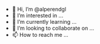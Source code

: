 - 👋 Hi, I’m @alperendgl
- 👀 I’m interested in ...
- 🌱 I’m currently learning ...
- 💞️ I’m looking to collaborate on ...
- 📫 How to reach me ...

<!---
alperendgl/alperendgl is a ✨ special ✨ repository because its `README.md` (this file) appears on your GitHub profile.
You can click the Preview link to take a look at your changes.
--->
